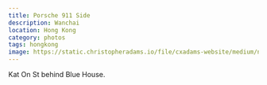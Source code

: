 ```yaml
---
title: Porsche 911 Side
description: Wanchai
location: Hong Kong
category: photos
tags: hongkong
image: https://static.christopheradams.io/file/cxadams-website/medium/nextcloud/Photos/Albums/2019/20191214-2054_HongKong/20191214-2054_HongKong_L1009801-0.jpg
---
```


Kat On St behind Blue House.
